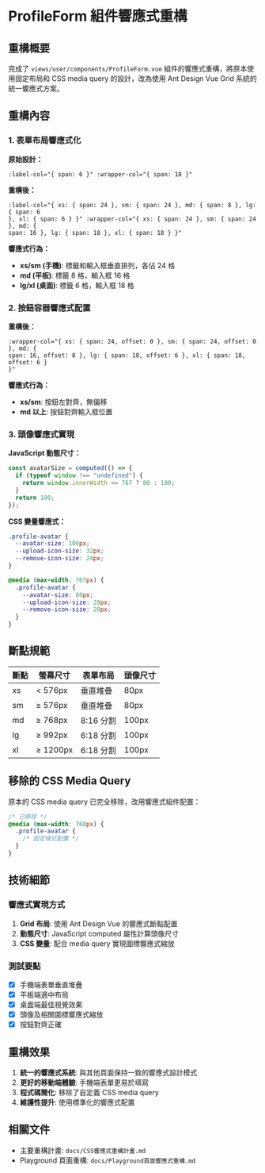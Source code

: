 # ProfileForm 組件響應式重構

## 重構概要

完成了 `views/user/components/ProfileForm.vue` 組件的響應式重構，將原本使用固定布局和 CSS media query 的設計，改為使用 Ant Design Vue Grid 系統的統一響應式方案。

## 重構內容

### 1. 表單布局響應式化

**原始設計：**

```vue
:label-col="{ span: 6 }" :wrapper-col="{ span: 18 }"
```

**重構後：**

```vue
:label-col="{ xs: { span: 24 }, sm: { span: 24 }, md: { span: 8 }, lg: { span: 6
}, xl: { span: 6 } }" :wrapper-col="{ xs: { span: 24 }, sm: { span: 24 }, md: {
span: 16 }, lg: { span: 18 }, xl: { span: 18 } }"
```

**響應式行為：**

- **xs/sm (手機)**: 標籤和輸入框垂直排列，各佔 24 格
- **md (平板)**: 標籤 8 格，輸入框 16 格
- **lg/xl (桌面)**: 標籤 6 格，輸入框 18 格

### 2. 按鈕容器響應式配置

**重構後：**

```vue
:wrapper-col="{ xs: { span: 24, offset: 0 }, sm: { span: 24, offset: 0 }, md: {
span: 16, offset: 8 }, lg: { span: 18, offset: 6 }, xl: { span: 18, offset: 6 }
}"
```

**響應式行為：**

- **xs/sm**: 按鈕左對齊，無偏移
- **md 以上**: 按鈕對齊輸入框位置

### 3. 頭像響應式實現

**JavaScript 動態尺寸：**

```javascript
const avatarSize = computed(() => {
  if (typeof window !== "undefined") {
    return window.innerWidth <= 767 ? 80 : 100;
  }
  return 100;
});
```

**CSS 變量響應式：**

```css
.profile-avatar {
  --avatar-size: 100px;
  --upload-icon-size: 32px;
  --remove-icon-size: 24px;
}

@media (max-width: 767px) {
  .profile-avatar {
    --avatar-size: 80px;
    --upload-icon-size: 28px;
    --remove-icon-size: 20px;
  }
}
```

## 斷點規範

| 斷點 | 螢幕尺寸 | 表單布局  | 頭像尺寸 |
| ---- | -------- | --------- | -------- |
| xs   | < 576px  | 垂直堆疊  | 80px     |
| sm   | ≥ 576px  | 垂直堆疊  | 80px     |
| md   | ≥ 768px  | 8:16 分割 | 100px    |
| lg   | ≥ 992px  | 6:18 分割 | 100px    |
| xl   | ≥ 1200px | 6:18 分割 | 100px    |

## 移除的 CSS Media Query

原本的 CSS media query 已完全移除，改用響應式組件配置：

```css
/* 已移除 */
@media (max-width: 768px) {
  .profile-avatar {
    /* 固定樣式配置 */
  }
}
```

## 技術細節

### 響應式實現方式

1. **Grid 布局**: 使用 Ant Design Vue 的響應式斷點配置
2. **動態尺寸**: JavaScript computed 屬性計算頭像尺寸
3. **CSS 變量**: 配合 media query 實現圖標響應式縮放

### 測試要點

- [x] 手機端表單垂直堆疊
- [x] 平板端適中布局
- [x] 桌面端最佳視覺效果
- [x] 頭像及相關圖標響應式縮放
- [x] 按鈕對齊正確

## 重構效果

1. **統一的響應式系統**: 與其他頁面保持一致的響應式設計模式
2. **更好的移動端體驗**: 手機端表單更易於填寫
3. **程式碼簡化**: 移除了自定義 CSS media query
4. **維護性提升**: 使用標準化的響應式配置

## 相關文件

- 主要重構計畫: `docs/CSS響應式重構計畫.md`
- Playground 頁面重構: `docs/Playground頁面響應式重構.md`
